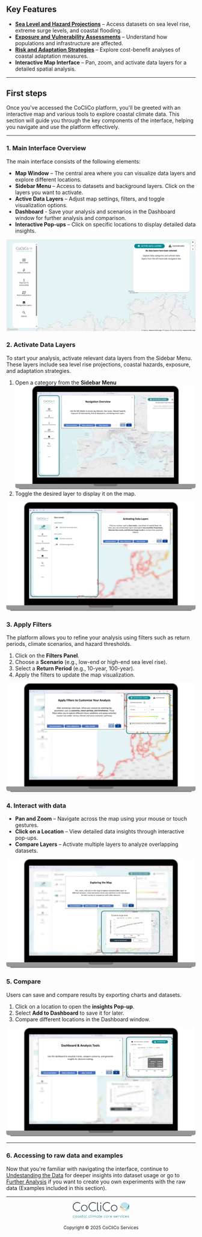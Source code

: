 #

## **Key Features**

- **[Sea Level and Hazard Projections](Datasets.md/#sea-levels)**  – Access datasets on sea level rise, extreme surge levels, and coastal flooding.
- **[Exposure and Vulnerability Assessments](Datasets.md/#exposure-and-vulnerability)** – Understand how populations and infrastructure are affected.
- **[Risk and Adaptation Strategies](Datasets.md/#risk-and-adaptation)** – Explore cost-benefit analyses of coastal adaptation measures.
- **Interactive Map Interface** – Pan, zoom, and activate data layers for a detailed spatial analysis.


---

## **First steps**

Once you've accessed the CoCliCo platform, you'll be greeted with an interactive map and various tools to explore coastal climate data. This section will guide you through the key components of the interface, helping you navigate and use the platform effectively.

---

### **1. Main Interface Overview**

The main interface consists of the following elements:

- **Map Window** – The central area where you can visualize data layers and explore different locations.
- **Sidebar Menu** – Access to datasets and background layers. Click on the layers you want to activate.
- **Active Data Layers** – Adjust map settings, filters, and toggle visualization options.
- **Dashboard** - Save your analysis and scenarios in the Dashboard window for further analysis and comparison.
- **Interactive Pop-ups** – Click on specific locations to display detailed data insights.

**![Upload an image of the main interface here](assets/Tool/Main.png)**

### **2. Activate Data Layers**

To start your analysis, activate relevant data layers from the Sidebar Menu. These layers include sea level rise projections, coastal hazards, exposure, and adaptation strategies.

1. Open a category from the **Sidebar Menu**
**![Upload an image or GIF showing how to activate layers](assets/Tool/Sidebar.png)**
2. Toggle the desired layer to display it on the map.

**![Upload an image or GIF showing how to activate layers](assets/Tool/layers.png)**

### **3. Apply Filters**

The platform allows you to refine your analysis using filters such as return periods, climate scenarios, and hazard thresholds.

1. Click on the **Filters Panel**.
2. Choose a **Scenario** (e.g., low-end or high-end sea level rise).
3. Select a **Return Period** (e.g., 10-year, 100-year).
4. Apply the filters to update the map visualization.

**![Upload a screenshot or video demonstrating filters](assets/Tool/Filters.png)**

### **4. Interact with data**

- **Pan and Zoom** – Navigate across the map using your mouse or touch gestures.
- **Click on a Location** – View detailed data insights through interactive pop-ups.
- **Compare Layers** – Activate multiple layers to analyze overlapping datasets.

**![Upload a GIF showing map interactions](assets/Tool/Exploring.png)**

### **5. Compare**

Users can save and compare results by exporting charts and datasets.

1. Click on a location to open the **insights Pop-up**.
2. Select **Add to Dashboard** to save it for later.
3. Compare different locations in the Dashboard window.

**![Upload a video or step-by-step image sequence for exporting](assets/Tool/dashboard.png)**

---

### **6. Accessing to raw data and examples**

Now that you're familiar with navigating the interface, continue to [Undestanding the Data](Datasets.md) for deeper insights into dataset usage or go to [Further Analysis](further_analysis.md) if you want to create you own experiments with the raw data (Examples included in this section).

---

<div align="center">
    <img src="/assets/logo1.png" width="150" alt="CoCliCo Logo">
    <p><small>Copyright &copy; 2025 CoCliCo Services</small></p>
</div>


